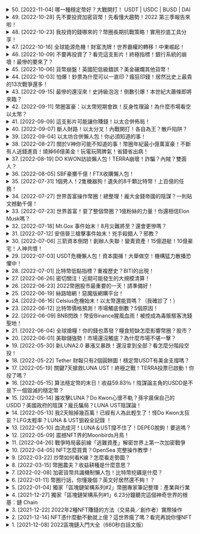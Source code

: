 <details>
<summary>50. [2022-11-04] 哪一種穩定幣好？大戰開打！ USDT | USDC | BUSD | DAI</summary><br>

<a href="https://www.youtube.com/watch?v=9FoK12zt2lQ" target="_blank">
    <img src="https://img.youtube.com/vi/9FoK12zt2lQ/maxresdefault.jpg" 
        alt="[Youtube]" width="200">
</a>

# 哪一種穩定幣好？大戰開打！ USDT | USDC | BUSD | DAI

## 穩定幣全面分析：USDT、USDC、DAI、BUS D詳解

本文基於一篇對各種穩定幣的深度剖析，旨在詳細介紹目前主流穩定幣的運作方式、優缺點及市場動態。

**一、穩定幣的定義與分類**

穩定幣旨在提供一種與法定貨幣（如美元）或商品價格錨定的加密貨幣，以解決加密市場的波動性問題。 穩定幣主要分為：

* **貨幣擔保型**：由特定機構發行，並以現金、債券等資產備份。
* **加密貨幣擔保型**：通過鎖定其他加密貨幣作為抵押品發行。
* **算法穩定幣**: 透過演算法調整供應量以維持價格穩定（本文並未詳述）。

**二、USDT (Tether)**

USDT是最早、也是目前交易量最大的穩定幣。其背後的機構Tether Limited聲稱，每枚USDT都以美元1:1對應的美元儲備備份。然而，USDT的儲備透明度一直受到質疑。

**三、USDC(USD Circle)**

由 Circle 與 Coinbase 合作發行的 USDC，被認為是更受信賴的貨幣擔保型穩定幣。USDC 相對 USDT 擁有更透明的儲備審計報告。

**四、DAI (MakerDAO)**

DAI 是一种去中心化的加密貨幣穩定幣，由 MakerDAO 操控。DAI 由鎖定的加密貨幣（例如以太幣）作為抵押品發行。運作方式為：

*   用戶將加密貨幣存入MakerDAO的智能合約中。
*   智能合約根據抵押品的價值生成對應數量的DAI。
*   DAI 與美元錨定，一個DAI約等於 一美元。
*   用戶需要支付借 DAI 的利息，並償還 DAI 才能贖回抵押品。
*   MakerDAO 採用超額抵押模式，以確保DAI 的價格穩定。例如：用戶需要抵押價值 150美元的 以太幣 才能借出 100美元 的 DAI。
*   強頻比率：合約會設定強頻比率（例如1.5，或150%），要求抵押品價值必須超過借出 DAI 金額的特定比例。

**五、BUS D(Binance USD)**

由幣安發行的穩定幣，由PAX協議支持。BUS D可在幣安交易所使用，並提供零手續費優惠。 幣安於2022年9月29日起，將USDC, USDP, TUSD自動轉換為BUS D，以提高用戶流動性及資金效率。

**六、市場動態與分析**

*   **流通量**：截至文章發佈時，USDT 流通約770億美元，USDC 約530億美元，DAI 約215億美元，BUS D 約215億美金。
*  **幣安行動**：幣安將USDC、USDP、TUSD轉為BUS D，大幅提高BUS D 的市佔率，由原本的微量數字上升至 約15%。
* **監管VS去中心化**：  穩定幣的監管與去中心化之間存在著矛盾。支持監管的認為，監管有助於提高穩定幣的安全性與透明性，避免類似 UST (TerraUSD) 爆發的風險。而另一些人認為，過多的監管有違加密貨幣的去中心化本質。

**結論**

穩定幣的發展對加密貨幣市場至關重要。 貨幣擔保型穩定幣如USDT、USDC，具有較強的價格穩定性，但可能存在儲備透明度問題；加密貨幣擔保型穩定幣如DAI，體現了加密世界的去中心化精神，但可能面臨抵押資產波動風險。 穩定幣未來的發展趨勢將取決於監管環境及市場參與者的選擇。

---

</details>

<details>
<summary>49. [2022-10-28] 先不要投資加密貨幣！先看懂大趨勢！2022 第三季報告來啦！</summary><br>

<a href="https://www.youtube.com/watch?v=hB3FcCIe4pk" target="_blank">
    <img src="https://img.youtube.com/vi/hB3FcCIe4pk/maxresdefault.jpg" 
        alt="[Youtube]" width="200">
</a>

# 先不要投資加密貨幣！先看懂大趨勢！2022 第三季報告來啦！

## 2023 年區塊鏈及加密貨幣市場季度回顧：詳細技術報告

這份報告綜述了 2023 年特定季度的區塊鏈及加密貨幣市場表現，著重於 Layer 1、Layer 2 和相關技術發展。以下是詳細分析：

### 整體市場摘要

該季度市場呈現多元化趨勢，各種加密資產表現差異顯著。報告強調了持續的技術升級對於推動市場發展的重要性。整體而言，市場動盪，但具象化的技術進步，如以太坊的合併，對市場產生重要影響。

### 效率提升：Layer 1 的發展

Layer 1 指的是區塊鏈網絡的基礎設施層，如比特幣、幣安 Smart Chain (BSC)、Solana 和以太坊。報告指出，以太坊從工作量證明 (PoW) 轉向權益證明 (PoS) 構象是本季的一大亮點。

* **以太坊合併（The Merge）：** 以太坊的 PoS 合並不僅提升了網絡效率，還大幅降低了能源消耗，據數據顯示下降了高達 99%。合併過程無縫進行，在升級期間并未影响用戶體驗，用户可在升級期间继续使用网络。合併後，以太坊預計轉向通貨緊縮模式。
* **Solana & Cosmos & Cardarno等 Layer 1 升級：** 除了以太坊，其他的 Layer 1 區塊鏈，例如 Cardano, Solana & Cosmos 也進行了升級，以提升網絡速度、降低交易費用、並擴展應用功能。這些升級共同致力於提升區塊鏈技術的可用性及普及性。
* **Cosmos：** Cosmos表現出色，本季度上漲了約 80%，突顯了跨鏈互操作性解決方案的潛力。

### 擴 scalability：Layer 2 的發展

Layer 2 區塊鏈構建於 Layer 1 網絡之上，旨在解決擴展性問題（降低成本和提升交易速度）。

* **Layer 2 定義：** Layer 2 解決方案旨在緩解 Layer 1 區塊鏈的擁塞問題。
* **Layer 0 定義：** 由於不同區塊鏈互不兼容，資產無法跨鏈移動，因此出現了 Layer 0 協議，用於連接不同的 Layer 1 區塊鏈，形成互操作性網絡。

### 資產收益比較

報告將比特幣與實體黃金的收益率進行了比較。結果顯示：

*   **比特幣：** 過去年度收益率為 -55%，過去三年收益率為 136%。
*   **實體黃金：** 過去年度收益率為 -5.82%，過去三年收益率為 11.38%。
*   **結論：** 比特幣的高收益伴隨著高風險，而實體黄金表现出相对稳定的收益率。

###  各資產表現

* **Layer 1：** 本季度上漲了 27%，受到以太坊合併和其他 Layer 1 區塊鏈的良好消息所驅動。
* **Layer 0：** 由Cosmos主导，表现突出，本季度上漲了近80%， 表明跨鏈互操作性解決方案的潛力。
* **比特币：** 過去一年收益率為-55%。

### 技術細節：網絡互操作性解釋

報告解釋了 Layer 1、Layer 2 和 Layer 0 的關係：

*   **Layer 1：** 基礎區塊鏈網絡，如比特幣、以太坊等，負責驗證交易和維持網絡安全。
*   **Layer 2：** 構建於 Layer 1 基礎之上，負責處理交易並提高網絡擴展性，降低交易費用。
*   **Layer 0：** 一種互操作性層，用於連接不同的 Layer 1 區塊鏈，使不同區塊鏈之間的資產和數據能夠相互流通。

### 未来趨勢及用戶參與

報告呼籲加密貨幣社區持續學習、深入研究，並鼓勵用戶積極參與對話，分享見解和經驗。 報告提及了詐骗风险，呼吁用户警惕冒充账号的诈骗行为。

報告呼籲用戶分享對市場訊息來源、學習時間的看法。並鼓励社区成员分享观点，建立更健康的加密貨幣生態系統。

---

</details>

<details>
<summary>48. [2022-10-23] 我投資的錢哪來的？幣圈長期抗戰策略！實用抄底工具分享！</summary><br>

<a href="https://www.youtube.com/watch?v=PYudNx839r0" target="_blank">
    <img src="https://img.youtube.com/vi/PYudNx839r0/maxresdefault.jpg" 
        alt="[Youtube]" width="200">
</a>

# 我投資的錢哪來的？幣圈長期抗戰策略！實用抄底工具分享！



---

</details>

<details>
<summary>47. [2022-10-16] 全球能源危機！財富洗牌！世界霸權的轉移！中東崛起！</summary><br>

<a href="https://www.youtube.com/watch?v=lLWmaMiM-J0" target="_blank">
    <img src="https://img.youtube.com/vi/lLWmaMiM-J0/maxresdefault.jpg" 
        alt="[Youtube]" width="200">
</a>

# 全球能源危機！財富洗牌！世界霸權的轉移！中東崛起！



---

</details>

<details>
<summary>46. [2022-10-09] 不要再投資了？看完這支影片！終極指標！銀行系統的崩壞！最慘的要來了？</summary><br>

<a href="https://www.youtube.com/watch?v=bdWwU9RnEyg" target="_blank">
    <img src="https://img.youtube.com/vi/bdWwU9RnEyg/maxresdefault.jpg" 
        alt="[Youtube]" width="200">
</a>

# 不要再投資了？看完這支影片！終極指標！銀行系統的崩壞！最慘的要來了？

## 瑞士信貸及德意志銀行岌危：現況、風險與歷史類比整理

本文主要探討瑞士信貸與德意志銀行近期所面對的金融風險，並將其狀況與2008年雷曼兄弟破產事件進行類比。核心論點為兩 bank 的信用風險升高，股價下跌，引發市場對其流動性與穩定的擔憂。

**一、現狀分析：**

*   **瑞士信貸 (Credit Suisse)：** 瑞士信貸的股價跌至歷史新低，在紐約證券交易所的股價一度降至 3.7 美元，雖後稍有回升仍屬低迷。瑞士信貸的股價與瑞士蘇黎市指數也隨之下跌約 5%。投資者信心缺乏，瑞信CEO曾發 Memo 給員工安撫。
*   **德意志銀行 (Deutsche Bank)：** 德意志銀行的股價今年下跌達四成，增添市場擔憂。
*   **信用違約指標 (CDS)：** 瑞信的信用違約交換(CDS)利差飆升至 2022 以來的最高點，顯示投資者對其違約能力的擔憂加深。此指標的提升亦反映出市場對瑞信流動性風險的擔憂。
*   **資產規模:** 瑞士信貸目前為瑞士第二大銀行。
*   **存款與長期債務:** 根據《華盛頓郵報》報導，瑞信目前的長期債務佔比為22%，而2008年金融風暴時為12%；存款佔比則超過半數，而金融風暴時為25%。

**二、風險評估與歷史類比：**

*   **系統性風險：** 若瑞士信貸或德意志銀行的流動性出現問題，由於其在全球金融系统中複雜的連接，可能引發更廣泛的金融風險，造成連鎖效應。
*   **大到不能倒 (Too Big To Fail)：** 兩 bank 皆被視為系統關鍵性 bank，若出現問題，政府出手救援的可能性高。
*   **雷曼兄弟事件類比：** 儘管有評論認為當前狀況與2008年雷曼兄弟破產事件不同，文章仍對兩 bank 的狀況與雷曼兄弟事件進行類比分析。
    *   長期債務佔比：瑞信目前的長期債務佔比相較2008年有所增加。
    *   存款佔比：瑞信目前的存款佔比相較2008年大幅增加。
    *   流動性差異：儘管有評論認為瑞信目前的流動性狀況好於雷曼兄弟，但其風險仍需密切關注。

**三、信用違約交換 (CDS) 机制说明：**

*   **風險轉移工具：** CDS 是一種金融衍生工具，允許 bank 將信用風險轉嫁給另一方。
*   **操作機制：** A bank (例如借貸 bank) 與 B bank (例如保險公司) 簽訂 CDS 合約。A bank 向 B bank 支付類似保險費用的費用。若借款人違約，B bank 將向 A bank 支付相應的資金。

**四、其他值得關注的因素：**

*   **瑞信新任主席：**瑞信最新上任的主席曾任職於雷曼兄弟，引發市場對於瑞信用證風險的聯想。
*    **關鍵時刻:** 瑞信CEO發出瑞信正處於關鍵時刻的訊息。
*   **市場動盪：** 瑞信及德意志银行面临困境，可能加剧市场动荡。

**總結**

本文呈現了瑞士信貸與德意志銀行面臨的金融風險，並強調了監管當局應嚴加關注此狀況。雖然市場對於兩 bank的狀況存在不同看法，但其所代表的系統性風險不容忽視。

---

</details>

<details>
<summary>45. [2022-10-06] 貨幣崩盤！英國犯低級錯誤？美金碾爛其他貨幣！</summary><br>

<a href="https://www.youtube.com/watch?v=_hLtnThWa6o" target="_blank">
    <img src="https://img.youtube.com/vi/_hLtnThWa6o/maxresdefault.jpg" 
        alt="[Youtube]" width="200">
</a>

# 貨幣崩盤！英國犯低級錯誤？美金碾爛其他貨幣！



---

</details>

<details>
<summary>44. [2022-10-03] 怕爆！鈔票為什麼可以一直印？瘋狂印錢！居然比史上最貴的13次戰爭還多！</summary><br>

<a href="https://www.youtube.com/watch?v=2zrLPInave8" target="_blank">
    <img src="https://img.youtube.com/vi/2zrLPInave8/maxresdefault.jpg" 
        alt="[Youtube]" width="200">
</a>

# 怕爆！鈔票為什麼可以一直印？瘋狂印錢！居然比史上最貴的13次戰爭還多！

## 美國大量增發貨幣的背景、機制與影響分析

**引言**

本文根據一段關於貨幣政策的分析錄音，闡述美國在近年大量增發貨幣的背景、具體手段、以及可能的全球影響。

**貨幣增發的背景**

影片分析指出，美國在2020年及以後經歷了前所未有的貨幣增發。這與委內瑞拉等經歷惡性通貨膨脹的國家形成鮮明對比。為了理解這一現象，需深入了解貨幣增發的機制和目的。

**貨幣增發的機制與手段**

美國的貨幣政策主要由美聯儲負責執行，其核心手段包括：

* **存款準備金:** 美聯儲向私人銀行提供存款準備金，增加其流動性，相當於直接向銀行提供資金。
* **公開市場操作:** 美聯儲通過買賣短期債券來調節市場利率和貨幣供給量。如果市場利率過高，美联储会买入银行的短期債券，以增加市場上的貨幣供應，降低利率。
* **量化寬鬆(QE):**  這是一種非常规貨幣政策，美聯儲通過公開市場操作大量購買資產，例如國債和房抵押證券，以大量釋出資金到市場。量化寬鬆通常在傳統貨幣政策失效或利率接近於零時使用。由於購買的資產數量龐大且涉及風險較高的資產，被認為等同於“直接印鈔票”。

**具體數據與增長**

* **2020年金融海嘯期間:** 許多銀行的資產負债表呈現負值，導致隔夜借貸市場利率飙升。美聯儲通過提供流動性緩解問題。
* **2020年增長趨勢:** 美聯儲資產负债表从2020年2月26日的4.16萬億美元，在3個月後的6月10日增加至7.17萬億美元，意味著短短數月內印發了3萬億美元。
* **總體增長:** 影片分析指出，2020年印發的貨幣總量佔美國歷史上的13次戰爭的花費總和的五分之一。而2021年，美國的美金流通量從年初的6.7兆美元增加到年底的20兆美元。
* **疫情期間的紓困計畫:** 美國在疫情期間向民眾直接發放1400美元（約台幣44000元）的紓困金，相當於向全國人發放年終獎金。 這一举动也使得美国的國債總量創下歷史新高。

**美國貨幣政策的特殊性：全球影響**

值得注意的是，美國的貨幣增發模式與一些發展中國家（如委内瑞拉）存在顯著差異：

*  **資金外流：** 委内瑞拉印發的資金主要留在國內，而美國印發的資金則流向股市、加密货币市场和世界各地。 这意味着在全球范围内吸收通货膨胀的压力。

**數據呈現與分析**

影片分析中提供了以下關鍵數據：

* 2020年印發的貨幣總量佔美國歷史戰爭花費的五分之一。
* 2021年，美國的美金流通量從6.7萬億美元增加到20萬億美元。
* 全世界80%的美金是在過去的22个月内被创造出来的。
* 2020年初流通的貨幣量為4.192萬億美元，到2021年1月4日達到6.7萬億美元。

**總結及討論：**

影片分析指出，美國在疫情期间采取的貨幣政策虽然有必要缓解疫情冲击， 但也需要警惕长期通货膨胀风险和可能的全球影响。

---

</details>

<details>
<summary>43. [2022-09-15] 最慘的還沒來！史詩級泡泡！倒數引爆！本世紀大蕭條即將來臨？</summary><br>

<a href="https://www.youtube.com/watch?v=4M1PJB3yBXA" target="_blank">
    <img src="https://img.youtube.com/vi/4M1PJB3yBXA/maxresdefault.jpg" 
        alt="[Youtube]" width="200">
</a>

# 最慘的還沒來！史詩級泡泡！倒數引爆！本世紀大蕭條即將來臨？

以下依照文章內容整理出的重點，以客觀、詳細的方式呈現：

**市場觀察與警示：近期股市的下跌與專家警告**

近期財經新聞頻繁報導股市下跌、房價走勢，以及專家們對市場前景的擔憂。多名投資者和金融分析師，包含Michael Burry（電影《大空接管》主角原型）、Nori Rubini（末日博士）、Robert Kiyasaki（《財務自由之路》作者），以及美國金融作家Harry Dent等，都預警可能的市場暴跌。

**9月效應：歷史數據下的股市表現**

歷史數據顯示，9月通常是股市表現較差的 місяць。 自 1950 年以來，9 月份標普 500 指數平均下跌 1.06%。 文章指出，9月市場恐因夏季結束後投資者重新平衡投資組合、以及公司財報季可能出現的利多不利消息而承壓。

**專家分析：葛蘭特報告對超級泡泡的警示**

金融分析師葛蘭特（Jeremy Granthym）報告指出，目前美國股市正位於超級泡泡之中，並預期市場將出現大幅跌幅。 葛蘭特透過歷史數據分析，比較過去三次超級泡泡（1929年、1973年、2000年），以及目前市場情形。

**超級泡泡的階段性變化**

葛蘭特將超級泡泡划分為四个阶段：

*   **第一階段：泡泡的形成。** 此時市場樂觀，各項指標皆為佳象；道瓊指数達到历史新高，GDP增长，通膨控制，利率處於低位。股市及各項投資標的價錢飆升。

*   **第二階段：市場的挫折。** 因地緣政治事件、戰爭或其他負面消息，市場信心受挫，開始拋售股票。

*   **第三階段：熊市反彈。** 一些利好消息 或 短期上漲會出現，讓投資者誤以為牛市即將回歸，但實際上只是熊市反彈。

*   **第四階段：大崩跌。** 基本面崩潰，股市大幅下跌，跌落至谷底。

**歷史案例：超級泡泡的演變與相似性**

文章提及過去三次超級泡泡的走勢：

*   **1929 年:** 道瓊指數在9月達到新高，隨後暴跌，並在1929年11月出現反彈，最終走向經濟大蕭條；
*   **1973 年:** 道瓊指數衝破歷史新高，隨後因通膨及其他因素而下跌；
*   **2000 年:** 網路泡沫破裂，股市大幅下跌；

目前（2022年）的情形與過去幾次超級泡泡具有相似性；美国標普 500 指数在 6 月触底后已上涨 58%， 葛兰特认为这类似于过去超級泡泡的第三阶段（熊市反弹）。

**當前風險：引爆泡泡的潜在原因**

葛蘭特認為，目前的泡泡是由多重因素叠加而成的，包含：

*   **房市、債券和股票同步上漲**
*   **通膨壓力**
*   **聯準會（Fed，美國联邦储备委員會）的政策變動**
*   **戰爭局勢**
*   **食品供應危機**

**盈利下滑與市場衝擊**

葛蘭特認為，企业盈利下滑將可能成為觸發新一輪股市暴跌的關鍵因素。

**投資策略與討論**

文章最後呼籲投資者回顧歷史經驗，並討論目前在熊市中應採取的投資策略。

---

</details>

<details>
<summary>42. [2022-09-11] 幣圈富豪：以太幣短期會跌！反身性理論！為什麼市場看空以太幣？</summary><br>

<a href="https://www.youtube.com/watch?v=M53NqH_OvzY" target="_blank">
    <img src="https://img.youtube.com/vi/M53NqH_OvzY/maxresdefault.jpg" 
        alt="[Youtube]" width="200">
</a>

# 幣圈富豪：以太幣短期會跌！反身性理論！為什麼市場看空以太幣？



---

</details>

<details>
<summary>41. [2022-09-09] 這支影片可能讓你賺錢！以太合併佈局！</summary><br>

<a href="https://www.youtube.com/watch?v=IwWieGTjrI8" target="_blank">
    <img src="https://img.youtube.com/vi/IwWieGTjrI8/maxresdefault.jpg" 
        alt="[Youtube]" width="200">
</a>

# 這支影片可能讓你賺錢！以太合併佈局！

## 關於以太坊合併與分岔的投資策略整理

此篇文章分析了以太坊合併（轉換至PoS，Proof of Stake 共識机制）與隨之產生的可能分岔（POW鏈續存）對於投資者影響，並探討相關的投資策略與風險。

**以太坊合併與分岔的關係**

以太坊合併並非單純轉變共識機制，而是會導致雙鏈並存的情況：

*   **PoS鏈(主網)：** 升級後的以太坊主網，採用 PoS 共識機制。
*   **POW鏈 (分叉鏈)：** 部分礦工選擇繼續維持 PoW (Proof of Work) 共识机制，創建新的區塊鏈。

合併發生時，使用者的資產，包括以太幣(ETH)、USDC等穩定幣、 NFT，以及在以太坊上的借貸項目，都將會被複製到POW鏈上，形成兩個平行的資產體系。

**投資策略：**

文章中提及了幾種不同的投資策略：

*   **持有 ETH (長期持有者)：** 對於長期持有以太坊的人而言，合併實際上並不需要特別的操作。交易所與項目方通常會支持新鏈，投資者可被動地升級至PoS鏈。
*   **空頭：** 通過將以太幣存放在支持分叉的交易所或使用去中心化錢包，可以獲得POW鏈上的空投(ETHW)，相當於免費獲得額外的資產。
*   **短線交易 (高風險)：** 對於有經驗的投資者，可以嘗試在分叉後，快速將複製的資產在去中心化交易所 (DEX) 拋售換取ETHW，在不同交易所之間尋找溢價(由於交易所間上線速度和價格可能不同)。

**取得ETHW（POW鏈上的ETH）：**

*   **非託管錢包 (如MetaMask)：** 需要手動連接ETHW網絡，並在錢包中顯示ETHW。
*   **託管交易所 (中心化交易所)：** 通常會等待交易所上線ETHW交易。

**非託管錢包操作步驟：**

1.   **網路連接：** 在MetaMask等非託管錢包中，需要連接ETHW網路。這涉及到找到並填寫正確的網路ID(Network ID)、URL等參數。
2.   **資產顯示：** 連接成功後，錢包會顯示複製的ETHW資產。

**風險提示：**

*   **詐騙風險：** 在連接ETHW網絡的過程中，需要警惕並防止連結到惡意或釣魚網站，防止被盜取資產。
*   **技術門檻：** 非託管錢包的操作較為複雜，需要一定的技術理解和操作能力。
*   **市場波動風險：** 分叉後的ETHW市場波動較大，價格容易受到市場情緒和消息的影響。
*   **中心化交易所延遲風險：** 將資產存放在中心化交易所可能需要等待一段時間才能拿到ETHW，且可能錯過早期拋售的機會。
*   **資訊錯誤風險：** 網路ID、URL等資訊的錯誤填寫，可能導致連接到錯誤的網絡，造成資產損失。

**額外考量：**

*   選擇支持ETHW交易所：多開立支援ETHW交易的中心化交易所帳戶，可以增加套利機會，並降低單一交易所風險。
*   關注信息發布：密切關注POW鏈的官方信息發布，以確保操作的準確性和安全性。
* 加密貨幣投資風險：加密貨幣本身存在高風險，在操作任何投資策略時，都應謹慎評估自身風險承受能力，並自行研究承擔風險。
*   本資訊非金融建議，請投資人自行研究。

文章最後以留言討論的方式，希望了解投資者在面對此次以太坊合併事件中所採取的策略。

---

</details>

<details>
<summary>40. [2022-09-07] 斷人財路！以太分叉！內戰開打！各自為王？散戶陷阱？</summary><br>

<a href="https://www.youtube.com/watch?v=qE4-Z-jERCc" target="_blank">
    <img src="https://img.youtube.com/vi/qE4-Z-jERCc/maxresdefault.jpg" 
        alt="[Youtube]" width="200">
</a>

# 斷人財路！以太分叉！內戰開打！各自為王？散戶陷阱？



---

</details>

<details>
<summary>39. [2022-09-04] 以太坊合併懶人包！你必須知道的事！</summary><br>

<a href="https://www.youtube.com/watch?v=uzQ5N70jR54" target="_blank">
    <img src="https://img.youtube.com/vi/uzQ5N70jR54/maxresdefault.jpg" 
        alt="[Youtube]" width="200">
</a>

# 以太坊合併懶人包！你必須知道的事！



---

</details>

<details>
<summary>38. [2022-08-27] 關於V神你可能不知道的事！幣圈年紀最小億萬富豪！不斷有人送錢進貢！燒掉66億美金！玩電玩鬧脾氣！省錢省出病！</summary><br>

<a href="https://www.youtube.com/watch?v=9Vkt9Q6PlVk" target="_blank">
    <img src="https://img.youtube.com/vi/9Vkt9Q6PlVk/maxresdefault.jpg" 
        alt="[Youtube]" width="200">
</a>

# 關於V神你可能不知道的事！幣圈年紀最小億萬富豪！不斷有人送錢進貢！燒掉66億美金！玩電玩鬧脾氣！省錢省出病！

## 以太坊創始人維塔利克．布特林的生平和經歷（基於文章整理）

本文基於提供的資料，詳細介紹以太坊創始人維塔利克·布特林（Vitalik Buterin）的生平和經歷，包含他的智商、生活習慣、以太坊創立的相關故事以及他在加密貨幣領域的行為與態度。

**一、早年經歷與智商**

維塔利克·布特林的智商極高，據網路傳言高達 257 分，儘管此訊息尚無明確證據，但普遍認證他是位天才。全球平均智商約100分，美國約98分（排名第24），而東亞國家如澳洲、捷克、丹麥、法國等平均高於此水平。網路流傳的數據顯示，台灣大學的平均智商約為110幾分。

**二、以太坊創立及理念的產生**

維塔利克·布特林是以太坊的創始人之一。在構思以太坊時，他設想一個基於去中心化技術的平台，讓使用者能在上面自由創造和部署應用程式。然而，在初期，其他創辦人更傾向於打造一個營利機構，甚至是通過出售使用者數據來營利。維塔利克·布特林則傾向於非營利的組織模式，但考量到營利機構在法務結構上的方便性，最終在創辦初期，以太坊的發展方向是折衝後的結果。

**三、個人生活與習慣**

維塔利克·布特林的生活十分簡樸，以節儉著稱。他經常只攜帶一個帆布包出門，裡面常僅有T恤及長褲。出行時經常選擇經濟艙，住宿也偏好最便宜的旅館。據以太坊 CEO 陳敏透露，兩人曾在墨西哥找到單晚僅19美元的旅館，但旅館窗戶正對公共廁所，環境非常簡陋。

**四、在加密貨幣領域的行為與態度**

許多加密貨幣項目會透過將自己的代币轉入名人的錢包，以此宣傳炒高價格。維塔利克·布特林的錢包經常收到不明來源的代币。 據統計，截至 2021 年，這些代幣總價值達 67 億美金。 他處理這些代币的方式是捐贈和銷毁。 其中，他將 6000 萬美元的代幣捐贈給印度用作防疫用途，其餘的價值 66 億美元的代币則進行銷毁。

**五、在加密貨幣圈中的影響力**

維塔利克·布特林在幣圈擁有極高的聲譽與地位。 他專注於技術研究，不擅長激烈的言論宣傳。 他不為金錢所動，專注於技術的精進，因此被許多人視為幣圈的精神領袖，然而由於他為人低調，且不常發表的激進言論，使得他在社群中的討論不如其他創辦人頻繁。

---

</details>

<details>
<summary>37. [2022-08-19] DO KWON訪談懶人包！TERRA崩壞！詐騙？內賊？雙面人？</summary><br>

<a href="https://www.youtube.com/watch?v=aHRz1io7rJE" target="_blank">
    <img src="https://img.youtube.com/vi/aHRz1io7rJE/maxresdefault.jpg" 
        alt="[Youtube]" width="200">
</a>

# DO KWON訪談懶人包！TERRA崩壞！詐騙？內賊？雙面人？

## Tera幣崩盤事件：兜寬受訪全文詳解

以下為基於文章內容，撰寫的詳細客觀重述。

**事件背景：Tera生態系崩潰**

Teraform Labs 創辦人兜寬接受訪問，闡述了Tera生態系崩潰的經過與個人觀點。文章聚焦於此次事件的始末，以及兜寬在事件發生前後的言論與行為。Tera生態系原本包含Terra USD(即UST) – 一種穩幣，以及LUNA – 其生態系統的代幣。然而，UST在2022年崩潰，導致LUNA幣值暴跌，許多投資人損失慘重，甚至有人輕生。

**兜寬的受訪核心內容:**

* **事件回顧:** 兜宽描述事件發生至今，自己八天七夜未眠，幾乎沒有進食，整个人处于模糊状态中，一直在嘗試找出解决方案。起初他误以为这次崩盘只是短暂的波动，如同之前发生过的情况一样。
* **对责任的看法:** 兜宽表示，他愿意扛下所有责任，因为算法穩定幣本身存在破綻。他將責任歸因於算法穩定幣的風險，並否認其本人有意為之。
* **对社群的看法:** 兜寬回憶，過去只要有人批評Tera生態系，他就會在社群媒體上公開回嗆對手。他表示，在社群媒体上的言論并非真正代表的自己，而是一种演出。
* **对诈欺的定义:** 面對主持人提問，兜宽定義詐欺作為「明知某事不實，卻依然对外宣稱其為真實」。暗示自己並非詐欺者，而是真信整個生態系統會成功。
* **UST崩盘事件中的资金流向：** 研究員 Fatman 針對UST崩潰事件進行研究，並發現兜寬在事件初期，悄悄將数百万美元轉移到離岸賬户。

**事件中的爭議與質疑:**

* **Fatman的研究報告:** Fatman的研究指出，兜宽可能早已知晓UST的潜在风险，并进行了一系列资金转移操作，似乎预示著崩盤。
* **網絡輿論與質疑：** 许多網友質疑兜宽在事件發生前是否进行做空操作，在專訪中，兜寬並未直接回答，而是保持微笑，未作任何回应。
* **訪問媒體的選擇：** Fatman認為，兜寬选择由自己投资的媒體公司進行訪問，意在營造出“落難英雄”的形象，获取同情。

**事件中的关键人物与事件：**

* **兜寬:** Teraform Labs的創辦人，目前正因UST崩盤事件面临调查。
* **Fatman:** 參與研究此次事件的研究人員，透過分析內部人士證詞與鏈上交易記錄，對事件提出了質疑。
* **少年德智:** 早期幣圈名人，被认为是“幣圈之神”，兜宽坦言，早期自己也拥有这种自大狂。
* **Daniel:** Teraform Labs另一創辦人，目前韓國檢方正在搜查其住處。

**事件的调查进展:**

* **韩国検察的调查：** 韩国檢方正在调查 Teraform Labs 是否存在非法行为，並禁止公司所有前任和现任员工離境。
* **资金转移的追溯：** 檢方正在追查資金流向，以釐清事件內幕。

**兜寬受訪時的強調：**

* **技術方向：** 兜寬認為自己主要專注於技術，而非出於惡意。
* **承擔責任：** 兜寬表示願意為事件承担责任。

**總結:**

本次受訪揭露了Tera生態系崩盤事件的诸多细节，兜寬试图解释其观点，并承担部分责任。然而，事件的诸多质疑仍然存在，需要透過進一步的調查與證據才能水落石出。

---

</details>

<details>
<summary>36. [2022-08-05] SBF豪擲千億！FTX收購懶人包！</summary><br>

<a href="https://www.youtube.com/watch?v=_kqEW_a-_6I" target="_blank">
    <img src="https://img.youtube.com/vi/_kqEW_a-_6I/maxresdefault.jpg" 
        alt="[Youtube]" width="200">
</a>

# SBF豪擲千億！FTX收購懶人包！



---

</details>

<details>
<summary>35. [2022-07-31] 1個男人！2隻機器狗！遺失的8千顆比特幣！上百億的任務！</summary><br>

<a href="https://www.youtube.com/watch?v=IKNdxTWCZcY" target="_blank">
    <img src="https://img.youtube.com/vi/IKNdxTWCZcY/maxresdefault.jpg" 
        alt="[Youtube]" width="200">
</a>

# 1個男人！2隻機器狗！遺失的8千顆比特幣！上百億的任務！

## James 如何爾森的失落之碟：一場耗資億台幣的尋找之旅

James Howellson，一位比特幣持有者，在2013年丟失了一顆含有 8,000 枚比特幣的硬碟。這顆硬碟的價值在比特幣價格最高時達到 5.5 亿美元，相當於 165 億台幣，即使是現在，其價值也約為 1.7 億美元，相當於 50 億台幣。Hardwellson 的故事，不僅僅是個人的財富損失，更演變成一項耗資數千萬，甚至可能高達億台幣的尋找計畫。

**事件經過及狀況**

2013年，James Howellson 在一段時間內儲存了8000枚比特幣於一顆硬碟中，然而這顆硬碟意外地失落，並最終被丟進了位於威爾士Newport市的垃圾掩埋場。Hardwellson 在接受BBC電視訪問時，公開了這段經歷，引發了外界的廣泛關注。

由於該垃圾掩埋場不斷有新垃圾堆積，並對垃圾進行壓縮，以及沼澤地可能造成的硬碟損壞，Hardwellson 認為硬碟找到的希望渺茫。

**尋找計畫：Master Plan 的誕生**

儘管如此，Hardwellson 並未放棄，他制定了一項 Master Plan，希望能夠重拾失落的比特幣。他計劃與瑞士、德國的两間投資公司合作，募資 1,100 萬美元（約 3 億 3 千萬台幣），用於執行該計畫。

**計畫細節:**

*   **機器狗偵測:** 計畫首要部署兩隻機器狗，負責在白天巡視垃圾掩埋場，偵測硬碟的蹤影。夜晚則擔任守衛，防止遭人竊取。
*   **專家團隊:** 組建一支由八位專家组成的小組，成員包括：
    *   了解當地垃圾掩埋場操作流程者。
    *   廢棄物管理專家。
    *   2003年哥倫比亞號太空梭黑盒子尋獲團隊成員。
    *   利用人工智慧技術過濾資料的人工智能專家。
*   **AI過濾系統:** 導入美國奧勒岡州Max AI公司的人工智慧過濾系統，該系統透過相機辨識物體材質和圖案，能夠辨別類似Hardwellson丟棄硬碟的物體。
*   **耗時三年:** 該計畫預計耗時三年，需要挖掘高達 11萬噸的垃圾，相當於15,710頭亞洲象的重量。

**計畫執行與風險**

該計畫能否順利啟動，關鍵在於Newport市議會是否批准。

**利潤分配方案：**

*   Hardwellson 30%。
*   搜尋專家小組 30%。
*   投資人 30%。
*   當地居民 10%（Newport約有 15 萬居民）。

**機器狗簡介：**
Hardwellson 計畫中的機器狗單價約 7.5 萬美元，相當於 225 萬台幣。目前，已有多家機器狗公司正研發類似產品，甚至有人在機器狗上裝置機槍，使其成為致命武器。

**計畫的風險與可能結果**

儘管Hardwellson 投入巨資和時間，並建立了一套完整的計畫，尋找的最終成功率仍然未可預測。垃圾掩埋場內的惡劣環境、龐大的挖掘規模、以及硬碟本身可能已經損壞等因素，都使得尋找工作充滿挑戰。

---

</details>

<details>
<summary>34. [2022-07-27] 世界首富操作幣圈！總整理！龐大金錢帝國的陰謀？一則貼文撼動千億！</summary><br>

<a href="https://www.youtube.com/watch?v=dCG8nPKujyA" target="_blank">
    <img src="https://img.youtube.com/vi/dCG8nPKujyA/maxresdefault.jpg" 
        alt="[Youtube]" width="200">
</a>

# 世界首富操作幣圈！總整理！龐大金錢帝國的陰謀？一則貼文撼動千億！

## 伊隆·穆斯克與加密貨幣的影響： 文獻整理

本文档旨在梳理关于伊隆·穆斯克（Elon Musk）对加密貨幣市场的影响事件，记录其行为与市场波動的关联。

**一、早期接觸與早期態度 (至2019年)**

伊隆·穆斯克最初對加密貨幣的認識較早，据稱早在2017年便有关于他为比特币的原始创作者的谣言，但他对此明确否认，并透露自己仅持有约0.25顆比特币。2018年，他公开表示除了赠送的少量比特币外，并无其他加密货币持有。2019年，他表示最喜欢的加密貨幣是狗狗幣（Dogecoin）。

**二、 狗狗幣 (Dogecoin) 入場与价格波动 (2020-2021)**

*   **2020年中期：** 伊隆·穆斯克開始频繁在 Twitter 上提及狗狗幣，发布有关狗狗幣的迷因（meme）圖片，暗示狗狗幣可能 “占领全世界的金融圈”。 这一行為導致狗狗幣價格在短時間內上漲了14%。
*   **2021年1月：**  穆斯克在他的 Twitter 自我介紹欄中加入 ‘Bitcoin’標籤，並发文“回想起来这是不可避免的”，隨後比特币价格上涨20%。
*   **2021年2月：** 伊隆·穆斯克发推文稱 “狗狗幣是人民的加密貨幣”，狗狗幣價格應聲上漲60%； 同日，仅发“Dogе”一词，狗狗幣价格持续上涨。 随后，他在推文中贴出照片，并标记“我还是会继续买狗狗币的”，该举动也促使狗狗幣價格上漲。他也在社交媒体上分享自家寵物狗Flokey的照片，进一步激发了由Flokey名字命名的代币Flokey Inu的暴涨，在24小时内价格翻了十倍。
*   **2021年末：** 他发布了一张自家寵物狗Flokey穿着圣诞老公公服装的照片，市场揣测後，名为“Santa Flokey”的代币价格飙涨4000%。
*   **2021年底：**  他发布一张美國太空人登月，却发现已经存在维京人船隻的图片，引发市场上所有与“维京”相关的加密貨幣項目价格暴漲，如 Viking Swap 上涨3800%，Viking Chain 上涨300%以上， Space Vikings 上涨150%。 这些项目与伊隆·穆斯克并無关联，纯粹因其图片内容而上涨。

**三、对特斯拉 (Tesla) 及加密貨幣的关联**

*   特斯拉一度宣布接受比特币作为车辆支付方式，但随即暂停支持，理由包括对挖矿过程的环保疑慮。此举影响了比特币的价格。

**四、法律诉讼**

*   2022年6月19日， 一名名为Keith Johnson的狗狗幣投资人对伊隆·穆斯克提起诉讼，要求賠償高达258亿美元（约新台幣7.6兆元）。诉讼理由为穆斯克的行为构成了“炒币”行为（pump and dump），导致投資人遭受重大损失。原告声稱，自穆斯克开始推广加密货币以来，投资者已损失约860亿美元。

**五、总结**

伊隆·穆斯克通过其在社交媒體上的言论，对加密貨幣市場產生了显著影响，尤其是狗狗幣。其行为导致相关加密貨幣價格短期内大幅波動，甚至引发了法律诉讼。他对加密货币的态度和行为在市场中备受关注。

---

</details>

<details>
<summary>33. [2022-07-23] 世界首富！耍了整個幣圈？1億粉絲的力量！你還相信Elon Musk嗎？</summary><br>

<a href="https://www.youtube.com/watch?v=SL-aXC5YTjo" target="_blank">
    <img src="https://img.youtube.com/vi/SL-aXC5YTjo/maxresdefault.jpg" 
        alt="[Youtube]" width="200">
</a>

# 世界首富！耍了整個幣圈？1億粉絲的力量！你還相信Elon Musk嗎？



---

</details>

<details>
<summary>32. [2022-07-18] Mt.Gox 事件始末！8月災難將至？還會更慘嗎？</summary><br>

<a href="https://www.youtube.com/watch?v=P7atsb_aQ5k" target="_blank">
    <img src="https://img.youtube.com/vi/P7atsb_aQ5k/maxresdefault.jpg" 
        alt="[Youtube]" width="200">
</a>

# Mt.Gox 事件始末！8月災難將至？還會更慘嗎？



---

</details>

<details>
<summary>31. [2022-07-12] 安倍晉三槍擊事件始末！兇手殺錯人？邪教？</summary><br>

<a href="https://www.youtube.com/watch?v=p4p_qzC4M7Y" target="_blank">
    <img src="https://img.youtube.com/vi/p4p_qzC4M7Y/maxresdefault.jpg" 
        alt="[Youtube]" width="200">
</a>

# 安倍晉三槍擊事件始末！兇手殺錯人？邪教？



---

</details>

<details>
<summary>30. [2022-07-06] 三箭資本倒閉！創辦人失聯！變賣資產！15億遊艇！10億豪宅！人神共憤！</summary><br>

<a href="https://www.youtube.com/watch?v=SIz1jT5Kjgw" target="_blank">
    <img src="https://img.youtube.com/vi/SIz1jT5Kjgw/maxresdefault.jpg" 
        alt="[Youtube]" width="200">
</a>

# 三箭資本倒閉！創辦人失聯！變賣資產！15億遊艇！10億豪宅！人神共憤！



---

</details>

<details>
<summary>29. [2022-07-03] USDT危機懶人包！資本圍捕！大舉做空！機構猛力散播恐懼中！</summary><br>

<a href="https://www.youtube.com/watch?v=CzGBAYgCt2Y" target="_blank">
    <img src="https://img.youtube.com/vi/CzGBAYgCt2Y/maxresdefault.jpg" 
        alt="[Youtube]" width="200">
</a>

# USDT危機懶人包！資本圍捕！大舉做空！機構猛力散播恐懼中！



---

</details>

<details>
<summary>28. [2022-07-01] 比特幣低點指標？重複歷史？BITI的出現！</summary><br>

<a href="https://www.youtube.com/watch?v=os_19wMKSI0" target="_blank">
    <img src="https://img.youtube.com/vi/os_19wMKSI0/maxresdefault.jpg" 
        alt="[Youtube]" width="200">
</a>

# 比特幣低點指標？重複歷史？BITI的出現！



---

</details>

<details>
<summary>27. [2022-06-26] 密切關注！近期可能發生的大規模清算！</summary><br>

<a href="https://www.youtube.com/watch?v=8b5kFyBWQJU" target="_blank">
    <img src="https://img.youtube.com/vi/8b5kFyBWQJU/maxresdefault.jpg" 
        alt="[Youtube]" width="200">
</a>

# 密切關注！近期可能發生的大規模清算！



---

</details>

<details>
<summary>26. [2022-06-23] 2022幣圈股市最重要的一天！請準備好！</summary><br>

<a href="https://www.youtube.com/watch?v=7qLzW2e7eVA" target="_blank">
    <img src="https://img.youtube.com/vi/7qLzW2e7eVA/maxresdefault.jpg" 
        alt="[Youtube]" width="200">
</a>

# 2022幣圈股市最重要的一天！請準備好！



---

</details>

<details>
<summary>25. [2022-06-19] 絲路暗網！惡魔版網購平台！</summary><br>

<a href="https://www.youtube.com/watch?v=YAdgTXPhlCU" target="_blank">
    <img src="https://img.youtube.com/vi/YAdgTXPhlCU/maxresdefault.jpg" 
        alt="[Youtube]" width="200">
</a>

# 絲路暗網！惡魔版網購平台！



---

</details>

<details>
<summary>24. [2022-06-16] Celsius危機始末！以太幣還能買嗎？｛我確診了！｝</summary><br>

<a href="https://www.youtube.com/watch?v=Mq5UCPaebZI" target="_blank">
    <img src="https://img.youtube.com/vi/Mq5UCPaebZI/maxresdefault.jpg" 
        alt="[Youtube]" width="200">
</a>

# Celsius危機始末！以太幣還能買嗎？｛我確診了！｝



---

</details>

<details>
<summary>23. [2022-06-12] 比特幣價格預測！市場觸底倒數？5個原因！</summary><br>

<a href="https://www.youtube.com/watch?v=b41ju0Bq_1c" target="_blank">
    <img src="https://img.youtube.com/vi/b41ju0Bq_1c/maxresdefault.jpg" 
        alt="[Youtube]" width="200">
</a>

# 比特幣價格預測！市場觸底倒數？5個原因！



---

</details>

<details>
<summary>22. [2022-06-09] BNB閃跌！幣安Binance腥風血雨！被控成為毒販駭客洗錢聖地！</summary><br>

<a href="https://www.youtube.com/watch?v=6VIvR2Ygti0" target="_blank">
    <img src="https://img.youtube.com/vi/6VIvR2Ygti0/maxresdefault.jpg" 
        alt="[Youtube]" width="200">
</a>

# BNB閃跌！幣安Binance腥風血雨！被控成為毒販駭客洗錢聖地！



---

</details>

<details>
<summary>21. [2022-06-04] 全球搶糧！你的錢也蒸發？糧食短缺怎麼影響幣圈？股市？</summary><br>

<a href="https://www.youtube.com/watch?v=fQWT1XCFFmI" target="_blank">
    <img src="https://img.youtube.com/vi/fQWT1XCFFmI/maxresdefault.jpg" 
        alt="[Youtube]" width="200">
</a>

# 全球搶糧！你的錢也蒸發？糧食短缺怎麼影響幣圈？股市？



---

</details>

<details>
<summary>20. [2022-06-01] 美聯儲強勢！市場還沒觸底？為什麼市場不堪一擊？</summary><br>

<a href="https://www.youtube.com/watch?v=tbWJGd1gixw" target="_blank">
    <img src="https://img.youtube.com/vi/tbWJGd1gixw/maxresdefault.jpg" 
        alt="[Youtube]" width="200">
</a>

# 美聯儲強勢！市場還沒觸底？為什麼市場不堪一擊？



---

</details>

<details>
<summary>19. [2022-05-30] 新LUNA2.0 暴漲又暴跌！還沒拿到全部？看怎麼分階段空投！</summary><br>

<a href="https://www.youtube.com/watch?v=vU8_YHTnmMI" target="_blank">
    <img src="https://img.youtube.com/vi/vU8_YHTnmMI/maxresdefault.jpg" 
        alt="[Youtube]" width="200">
</a>

# 新LUNA2.0 暴漲又暴跌！還沒拿到全部？看怎麼分階段空投！



---

</details>

<details>
<summary>18. [2022-05-22] Tether 財報只有2個圓餅圖！穩定幣USDT有美金支撐嗎？</summary><br>

<a href="https://www.youtube.com/watch?v=HN9ciWP9psE" target="_blank">
    <img src="https://img.youtube.com/vi/HN9ciWP9psE/maxresdefault.jpg" 
        alt="[Youtube]" width="200">
</a>

# Tether 財報只有2個圓餅圖！穩定幣USDT有美金支撐嗎？



---

</details>

<details>
<summary>17. [2022-05-19] 關鍵7天搶救LUNA UST！終極之戰！TERRA投票已啟動！你投了嗎？</summary><br>

<a href="https://www.youtube.com/watch?v=-SVO3JwXWcQ" target="_blank">
    <img src="https://img.youtube.com/vi/-SVO3JwXWcQ/maxresdefault.jpg" 
        alt="[Youtube]" width="200">
</a>

# 關鍵7天搶救LUNA UST！終極之戰！TERRA投票已啟動！你投了嗎？



---

</details>

<details>
<summary>16. [2022-05-15] 算法穩定幣的末日！收益59.83％！陰謀論主角的USDD是不是下一個毀滅的穩定幣？</summary><br>

<a href="https://www.youtube.com/watch?v=uWaq_Pchq60" target="_blank">
    <img src="https://img.youtube.com/vi/uWaq_Pchq60/maxresdefault.jpg" 
        alt="[Youtube]" width="200">
</a>

# 算法穩定幣的末日！收益59.83％！陰謀論主角的USDD是不是下一個毀滅的穩定幣？



---

</details>

<details>
<summary>15. [2022-05-14] 誰攻擊LUNA？Do Kwon心懷不軌？孫宇晨保自己的USDD？美國政府的陰謀？龐氏騙局？LUNA UST陰謀論！</summary><br>

<a href="https://www.youtube.com/watch?v=3N83Z035G-s" target="_blank">
    <img src="https://img.youtube.com/vi/3N83Z035G-s/maxresdefault.jpg" 
        alt="[Youtube]" width="200">
</a>

# 誰攻擊LUNA？Do Kwon心懷不軌？孫宇晨保自己的USDD？美國政府的陰謀？龐氏騙局？LUNA UST陰謀論！



---

</details>

<details>
<summary>14. [2022-05-13] 我2天賠掉幾百萬！已經有人為此輕生了！怪Do Kwon太狂妄？LFG太輕率？LUNA & UST狙殺全記錄 ！</summary><br>

<a href="https://www.youtube.com/watch?v=O7QrHN0JWoE" target="_blank">
    <img src="https://img.youtube.com/vi/O7QrHN0JWoE/maxresdefault.jpg" 
        alt="[Youtube]" width="200">
</a>

# 我2天賠掉幾百萬！已經有人為此輕生了！怪Do Kwon太狂妄？LFG太輕率？LUNA & UST狙殺全記錄 ！



---

</details>

<details>
<summary>13. [2022-05-10] 血流成河！LUNA＆UST撐不住了！DEPEG脫鉤！要逃嗎？</summary><br>

<a href="https://www.youtube.com/watch?v=rAnvirIHGfw" target="_blank">
    <img src="https://img.youtube.com/vi/rAnvirIHGfw/maxresdefault.jpg" 
        alt="[Youtube]" width="200">
</a>

# 血流成河！LUNA＆UST撐不住了！DEPEG脫鉤！要逃嗎？



---

</details>

<details>
<summary>12. [2022-05-09] 震撼NFT界的Moonbirds月鳥！</summary><br>

<a href="https://www.youtube.com/watch?v=AYLlUiWCntE" target="_blank">
    <img src="https://img.youtube.com/vi/AYLlUiWCntE/maxresdefault.jpg" 
        alt="[Youtube]" width="200">
</a>

# 震撼NFT界的Moonbirds月鳥！



---

</details>

<details>
<summary>11. [2022-04-26] 戰爭時局最前線「逃難資產」解密世界上第一次加密戰爭</summary><br>

<a href="https://www.youtube.com/watch?v=kMKRimtA7Qs" target="_blank">
    <img src="https://img.youtube.com/vi/kMKRimtA7Qs/maxresdefault.jpg" 
        alt="[Youtube]" width="200">
</a>

# 戰爭時局最前線「逃難資產」解密世界上第一次加密戰爭



---

</details>

<details>
<summary>10. [2022-04-05] NFT怎麼買賣？OpenSea 完整操作教學！</summary><br>

<a href="https://www.youtube.com/watch?v=v_1pXz0CK24" target="_blank">
    <img src="https://img.youtube.com/vi/v_1pXz0CK24/maxresdefault.jpg" 
        alt="[Youtube]" width="200">
</a>

# NFT怎麼買賣？OpenSea 完整操作教學！



---

</details>

<details>
<summary>9. [2022-03-22] 炒幣如何看K線？怎麼看走勢圖？</summary><br>

<a href="https://www.youtube.com/watch?v=1rvfpfeK-hw" target="_blank">
    <img src="https://img.youtube.com/vi/1rvfpfeK-hw/maxresdefault.jpg" 
        alt="[Youtube]" width="200">
</a>

# 炒幣如何看K線？怎麼看走勢圖？



---

</details>

<details>
<summary>8. [2022-03-15] 幣圈農夫？收益耕種是什麼意思？</summary><br>

<a href="https://www.youtube.com/watch?v=HO0ELN-fq1o" target="_blank">
    <img src="https://img.youtube.com/vi/HO0ELN-fq1o/maxresdefault.jpg" 
        alt="[Youtube]" width="200">
</a>

# 幣圈農夫？收益耕種是什麼意思？



---

</details>

<details>
<summary>7. [2022-02-08] 加密貨幣共識機制懶人包！比特幣挖礦是什麼？</summary><br>

<a href="https://www.youtube.com/watch?v=LQ6f-c65xEc" target="_blank">
    <img src="https://img.youtube.com/vi/LQ6f-c65xEc/maxresdefault.jpg" 
        alt="[Youtube]" width="200">
</a>

# 加密貨幣共識機制懶人包！比特幣挖礦是什麼？



---

</details>

<details>
<summary>6. [2022-01-11] 幣圈行話，你懂幾個？英文好居然還不夠！？</summary><br>

<a href="https://www.youtube.com/watch?v=UurY0aSP0JM" target="_blank">
    <img src="https://img.youtube.com/vi/UurY0aSP0JM/maxresdefault.jpg" 
        alt="[Youtube]" width="200">
</a>

# 幣圈行話，你懂幾個？英文好居然還不夠！？



---

</details>

<details>
<summary>5. [2022-01-04] 獨家「區塊鏈架構系列#2」幣圈專家筆記整理：產業與行業</summary><br>

<a href="https://www.youtube.com/watch?v=p7n3Qo18HKc" target="_blank">
    <img src="https://img.youtube.com/vi/p7n3Qo18HKc/maxresdefault.jpg" 
        alt="[Youtube]" width="200">
</a>

# 獨家「區塊鏈架構系列#2」幣圈專家筆記整理：產業與行業



---

</details>

<details>
<summary>4. [2021-12-27] 獨家「區塊鏈架構系列#1」6.23分鐘聽完這個神奇世界的根基：鏈 Chain</summary><br>

<a href="https://www.youtube.com/watch?v=n5FleMt5dlQ" target="_blank">
    <img src="https://img.youtube.com/vi/n5FleMt5dlQ/maxresdefault.jpg" 
        alt="[Youtube]" width="200">
</a>

# 獨家「區塊鏈架構系列#1」6.23分鐘聽完這個神奇世界的根基：鏈 Chain



---

</details>

<details>
<summary>3. [2021-12-22] 2022年2種NFT賺錢的方法（交易員／創作者）實際操作</summary><br>

<a href="https://www.youtube.com/watch?v=d2C0L4g7qwQ" target="_blank">
    <img src="https://img.youtube.com/vi/d2C0L4g7qwQ/maxresdefault.jpg" 
        alt="[Youtube]" width="200">
</a>

# 2022年2種NFT賺錢的方法（交易員／創作者）實際操作



---

</details>

<details>
<summary>2. [2021-12-14] NFT憑什麼動不動就上億？這世界瘋了嗎？看完再說你懂NFT</summary><br>

<a href="https://www.youtube.com/watch?v=UnKJWLa35nQ" target="_blank">
    <img src="https://img.youtube.com/vi/UnKJWLa35nQ/maxresdefault.jpg" 
        alt="[Youtube]" width="200">
</a>

# NFT憑什麼動不動就上億？這世界瘋了嗎？看完再說你懂NFT



---

</details>

<details>
<summary>1. [2021-12-08] 2022區塊鏈入門大全（660秒白話文版）</summary><br>

<a href="https://www.youtube.com/watch?v=ctN8KUmbKcU" target="_blank">
    <img src="https://img.youtube.com/vi/ctN8KUmbKcU/maxresdefault.jpg" 
        alt="[Youtube]" width="200">
</a>

# 2022區塊鏈入門大全（660秒白話文版）



---

</details>

